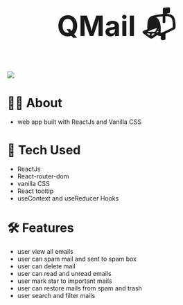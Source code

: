<h1 style="text-align:center; font-size:4rem;" >QMail 📬</h1>

<div>
    <img src='https://res.cloudinary.com/dlykup1dh/image/upload/v1683646646/Project%20Gif/Qmailgif.gif' >
</div>

# 👨‍💻 About

- web app built with ReactJs and Vanilla CSS

# 🚀 Tech Used

- ReactJs
- React-router-dom
- vanilla CSS
- React tooltip
- useContext and useReducer Hooks

# 🛠 Features

- user view all emails
- user can spam mail and sent to spam box
- user can delete mail
- user can read and unread emails
- user mark star to important mails
- user can restore mails from spam and trash
- user search and filter mails
